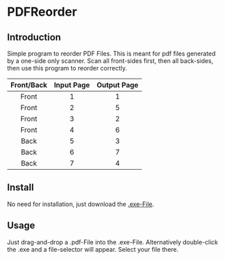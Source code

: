 # PDFReorder
## Introduction
Simple program to reorder PDF Files. This is meant for pdf files generated by a one-side only scanner.
Scan all front-sides first, then all back-sides, then use this program to reorder correctly.

| Front/Back | Input Page | Output Page |
|------------|------------|-------------|
| <center>Front | <center>1  | <center>1   |
| <center>Front| <center>2  | <center>5   |
| <center>Front| <center>3  | <center>2   |
| <center>Front| <center>4  | <center>6   |
| <center>Back| <center>5  | <center>3   |
| <center>Back| <center>6  | <center>7   |
| <center>Back| <center>7  | <center>4   |

## Install
No need for installation, just download the [.exe-File](https://github.com/Sebireb/PDFReorder/releases/download/Release/PDFReorder.exe).

## Usage
Just drag-and-drop a .pdf-File into the .exe-File.
Alternatively double-click the .exe and a file-selector will appear. Select your file there.
